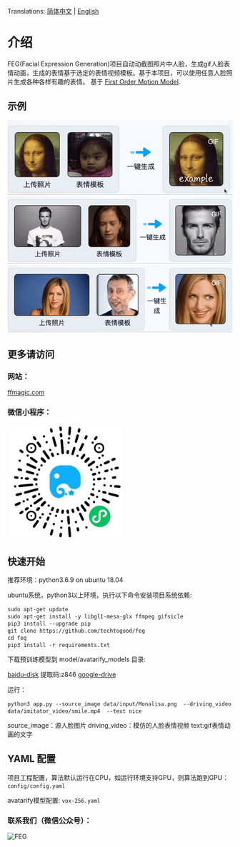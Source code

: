 Translations: [简体中文](README.md) | [English](README-en.md) 

# 介绍
FEG(Facial Expression Generation)项目自动动截图照片中人脸，生成gif人脸表情动画，生成的表情基于选定的表情视频模板。基于本项目，可以使用任意人脸照片生成各种各样有趣的表情。
 基于 [First Order Motion Model](https://github.com/AliaksandrSiarohin/first-order-model).

## 示例
![FEG](data/example/example1.gif)
![FEG](data/example/example2.gif)
![FEG](data/example/example3.gif)

## 更多请访问
### 网站：
[ffmagic.com](https://www.ffmagic.com)

### 微信小程序：
![FEG](data/img/wetchat_miniapp.jpg)


## 快速开始

推荐环境：python3.6.9 on ubuntu 18.04


ubuntu系统，python3以上环境，执行以下命令安装项目系统依赖:
```
sudo apt-get update
sudo apt-get install -y libgl1-mesa-glx ffmpeg gifsicle
pip3 install --upgrade pip
git clone https://github.com/techtogood/feg
cd feg
pip3 install -r requirements.txt
```


下载预训练模型到 model/avatarify_models 目录:

[baidu-disk](https://pan.baidu.com/s/1O7K-s0oaevmF8zmLayU74Q) 提取码:z846 
[google-drive](https://drive.google.com/file/d/1rMz7HO-znqLaW1hm_hBHQwhrAgmC6Krg/view?usp=sharing)


运行：
```
python3 app.py --source_image data/input/Monalisa.png  --driving_video data/imitator_video/smile.mp4  --text nice
```
source_image：源人脸图片
driving_video：模仿的人脸表情视频
text:gif表情动画的文字


## YAML 配置

项目工程配置，算法默认运行在CPU，如运行环境支持GPU，则算法跑到GPU：
```config/config.yaml```

avatarify模型配置:
```vox-256.yaml```


### 联系我们（微信公众号）：

![FEG](data/img/wechat_official_account.jpg)

